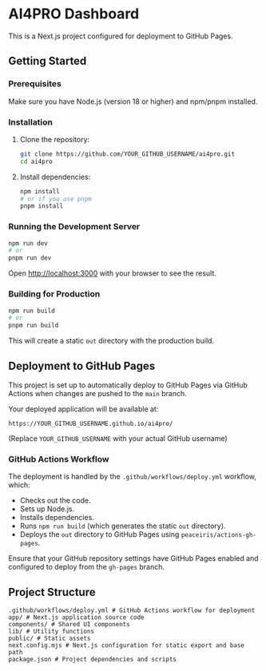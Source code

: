 # AI4PRO Dashboard

This is a Next.js project configured for deployment to GitHub Pages.

## Getting Started

### Prerequisites

Make sure you have Node.js (version 18 or higher) and npm/pnpm installed.

### Installation

1.  Clone the repository:
    ```bash
    git clone https://github.com/YOUR_GITHUB_USERNAME/ai4pro.git
    cd ai4pro
    ```
2.  Install dependencies:
    ```bash
    npm install
    # or if you use pnpm
    pnpm install
    ```

### Running the Development Server

```bash
npm run dev
# or
pnpm run dev
```

Open [http://localhost:3000](http://localhost:3000) with your browser to see the result.

### Building for Production

```bash
npm run build
# or
pnpm run build
```

This will create a static `out` directory with the production build.

## Deployment to GitHub Pages

This project is set up to automatically deploy to GitHub Pages via GitHub Actions when changes are pushed to the `main` branch.

Your deployed application will be available at:

`https://YOUR_GITHUB_USERNAME.github.io/ai4pro/`

(Replace `YOUR_GITHUB_USERNAME` with your actual GitHub username)

### GitHub Actions Workflow

The deployment is handled by the `.github/workflows/deploy.yml` workflow, which:
*   Checks out the code.
*   Sets up Node.js.
*   Installs dependencies.
*   Runs `npm run build` (which generates the static `out` directory).
*   Deploys the `out` directory to GitHub Pages using `peaceiris/actions-gh-pages`.

Ensure that your GitHub repository settings have GitHub Pages enabled and configured to deploy from the `gh-pages` branch.

## Project Structure

```
.github/workflows/deploy.yml # GitHub Actions workflow for deployment
app/ # Next.js application source code
components/ # Shared UI components
lib/ # Utility functions
public/ # Static assets
next.config.mjs # Next.js configuration for static export and base path
package.json # Project dependencies and scripts
``` 